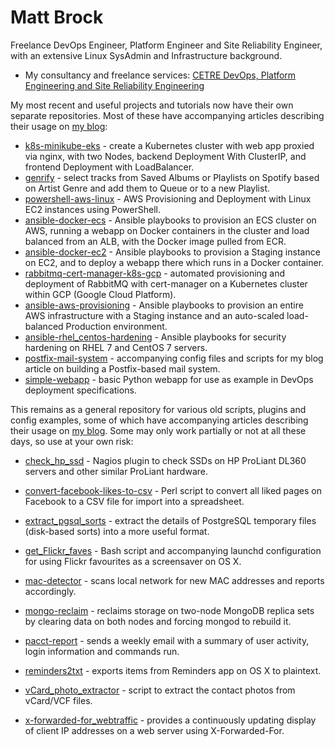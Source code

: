# Matt Brock

Freelance DevOps Engineer, Platform Engineer and Site Reliability Engineer, with an extensive Linux SysAdmin and Infrastructure background.

* My consultancy and freelance services: [CETRE DevOps, Platform Engineering and Site Reliability Engineering](https://www.cetre.co.uk/)

My most recent and useful projects and tutorials now have their own separate repositories. Most of these have accompanying articles describing their usage on [my blog](https://blog.cetre.co.uk):

* [k8s-minikube-eks](https://github.com/mattbrock/k8s-minikube-eks) - create a Kubernetes cluster with web app proxied via nginx, with two Nodes, backend Deployment With ClusterIP, and frontend Deployment with LoadBalancer.
* [genrify](https://github.com/mattbrock/genrify) - select tracks from Saved Albums or Playlists on Spotify based on Artist Genre and add them to Queue or to a new Playlist.
* [powershell-aws-linux](https://github.com/mattbrock/powershell-aws-linux) - AWS Provisioning and Deployment with Linux EC2 instances using PowerShell.
* [ansible-docker-ecs](https://github.com/mattbrock/ansible-docker-ecs) - Ansible playbooks to provision an ECS cluster on AWS, running a webapp on Docker containers in the cluster and load balanced from an ALB, with the Docker image pulled from ECR.
* [ansible-docker-ec2](https://github.com/mattbrock/ansible-docker-ec2) - Ansible playbooks to provision a Staging instance on EC2, and to deploy a webapp there which runs in a Docker container.
* [rabbitmq-cert-manager-k8s-gcp](https://github.com/mattbrock/rabbitmq-cert-manager-k8s-gcp) - automated provisioning and deployment of RabbitMQ with cert-manager on a Kubernetes cluster within GCP (Google Cloud Platform).
* [ansible-aws-provisioning](https://github.com/mattbrock/ansible-aws-provisioning) - Ansible playbooks to provision an entire AWS infrastructure with a Staging instance and an auto-scaled load-balanced Production environment.
* [ansible-rhel_centos-hardening](https://github.com/mattbrock/ansible-rhel-centos-hardening) - Ansible playbooks for security hardening on RHEL 7 and CentOS 7 servers.
* [postfix-mail-system](https://github.com/mattbrock/postfix-mail-system) - accompanying config files and scripts for my blog article on building a Postfix-based mail system.
* [simple-webapp](https://github.com/mattbrock/simple-webapp) - basic Python webapp for use as example in DevOps deployment specifications.

This remains as a general repository for various old scripts, plugins and config examples, some of which have accompanying articles describing their usage on [my blog](https://blog.cetre.co.uk). Some may only work partially or not at all these days, so use at your own risk:

* [check_hp_ssd](check_hp_ssd) - Nagios plugin to check SSDs on HP ProLiant DL360 servers and other similar ProLiant hardware.
* [convert-facebook-likes-to-csv](convert-facebook-likes-to-csv) - Perl script to convert all liked pages on Facebook to a CSV file for import into a spreadsheet.
* [extract_pgsql_sorts](extract_pgsql_sorts) - extract the details of PostgreSQL temporary files (disk-based sorts) into a more useful format.
* [get_Flickr_faves](get_Flickr_faves) - Bash script and accompanying launchd configuration for using Flickr favourites as a screensaver on OS X.
* [mac-detector](mac-detector) - scans local network for new MAC addresses and reports accordingly.
* [mongo-reclaim](mongo-reclaim) - reclaims storage on two-node MongoDB replica sets by clearing data on both nodes and forcing mongod to rebuild it.
* [pacct-report](pacct-report) - sends a weekly email with a summary of user activity, login information and commands run.

* [reminders2txt](reminders2txt) - exports items from Reminders app on OS X to plaintext.
* [vCard_photo_extractor](vCard_photo_extractor) - script to extract the contact photos from vCard/VCF files.
* [x-forwarded-for_webtraffic](x-forwarded-for_webtraffic) - provides a continuously updating display of client IP addresses on a web server using X-Forwarded-For.
